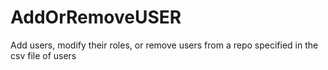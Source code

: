 # AddOrRemoveUSER
Add users, modify their roles, or remove users from a repo specified in the csv file of users
